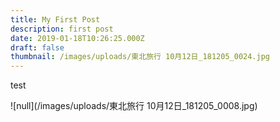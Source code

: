 ```yaml
---
title: My First Post
description: first post
date: 2019-01-18T10:26:25.000Z
draft: false
thumbnail: /images/uploads/東北旅行 10月12日_181205_0024.jpg
---
```

test

![null](/images/uploads/東北旅行 10月12日_181205_0008.jpg)


